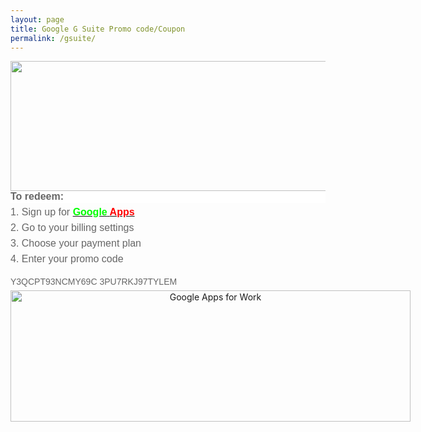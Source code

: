 ```yaml
---
layout: page
title: Google G Suite Promo code/Coupon
permalink: /gsuite/
---
```



<img height="208" src="https://connect.googleforwork.com/servlet/JiveServlet/showImage/102-18493-5-85805/Sonic_DarwIT_GSuite_ENG+%281%29.png" width="640" />
<h2 style="background-color: white; margin: 0px 0px 6px; padding: 0px;">
<span style="background-color: transparent; color: #666666; font-family: &quot;arial&quot;; font-size: 16px; line-height: 1.15; white-space: pre-wrap;">To redeem:</span></h2>
<div dir="ltr" style="line-height: 1.15; margin-bottom: 5pt; margin-top: 0pt;">
<span style="background-color: transparent; font-family: &quot;arial&quot;; font-size: 16px; font-style: normal; font-variant: normal; text-decoration: none; vertical-align: baseline; white-space: pre-wrap;"><span style="color: #666666;">1. Sign up for </span><b><a href="http://goo.gl/X4FxWR" target="_blank"><span style="color: lime;">Google</span><span style="color: #666666;"> </span><span style="color: red;">Apps</span></a><span style="color: #666666;">&nbsp;</span></b></span></div>
<div dir="ltr" style="line-height: 1.15; margin-bottom: 5pt; margin-top: 0pt;">
<span style="background-color: transparent; color: #666666; font-family: &quot;arial&quot;; font-size: 16px; font-style: normal; font-variant: normal; font-weight: normal; text-decoration: none; vertical-align: baseline; white-space: pre-wrap;">2. Go to your billing settings&nbsp;</span></div>
<div dir="ltr" style="line-height: 1.15; margin-bottom: 5pt; margin-top: 0pt;">
<span style="background-color: transparent; color: #666666; font-family: &quot;arial&quot;; font-size: 16px; font-style: normal; font-variant: normal; font-weight: normal; text-decoration: none; vertical-align: baseline; white-space: pre-wrap;">3. Choose your payment plan&nbsp;</span></div>
<div dir="ltr" style="margin-bottom: 5pt; margin-top: 0pt;">
<div style="line-height: 1.15;">
<span style="background-color: transparent; color: #666666; font-family: &quot;arial&quot;; font-size: 16px; font-style: normal; font-variant: normal; font-weight: normal; text-decoration: none; vertical-align: baseline; white-space: pre-wrap;">4. Enter your promo code</span></div>
<div style="line-height: 1.15;">
<span style="background-color: transparent; color: #666666; font-family: &quot;arial&quot;; font-size: 16px; font-style: normal; font-variant: normal; font-weight: normal; text-decoration: none; vertical-align: baseline; white-space: pre-wrap;">
</span><span style="color: #666666; font-family: &quot;arial&quot;;"><span style="white-space: pre-wrap;">Y3QCPT93NCMY69C</span></span>
<span style="color: #666666; font-family: &quot;arial&quot;;"><span style="white-space: pre-wrap;">3PU7RKJ97TYLEM</span></span></div>
</div>
<div class="separator" style="clear: both; text-align: center;">
<a href="http://goo.gl/X4FxWR" style="clear: left; float: left; margin-bottom: 1em; margin-right: 1em;" target="
_blank"><img alt="Google Apps for Work" height="210" src="https://www.google.com/work/apps/business/landing/partners/referral/email-assets/GfWAppsButtonEN.png" title="Google Apps for Work" width="640" /></a></div>
